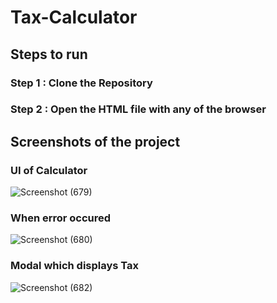 
# Tax-Calculator

## Steps to run

 
### Step 1 : Clone the Repository

### Step 2 : Open the HTML file with any of the browser

## Screenshots of the project 

### UI of Calculator

![Screenshot (679)](https://github.com/suryansh-bhatnagar/TaxCalculator/assets/90460257/4514e346-e799-4640-9504-6bb3185cccc7)

### When error occured 

![Screenshot (680)](https://github.com/suryansh-bhatnagar/TaxCalculator/assets/90460257/c8f8529b-7d75-4362-b0a0-480b3fe37ffe)

### Modal which displays Tax

![Screenshot (682)](https://github.com/suryansh-bhatnagar/TaxCalculator/assets/90460257/130b687c-8c77-458a-b053-8773bde1e331)
